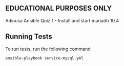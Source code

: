 
## EDUCATIONAL PURPOSES ONLY

Adinusa Ansible Quiz 1 - Install and start mariadb 10.4

## Running Tests

To run tests, run the following command

```bash
ansible-playbook service-mysql.yml
  ```

